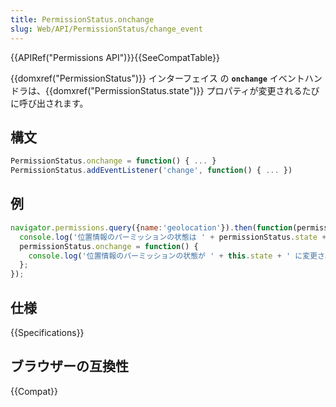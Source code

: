 ```yaml
---
title: PermissionStatus.onchange
slug: Web/API/PermissionStatus/change_event
---
```


{{APIRef("Permissions API")}}{{SeeCompatTable}}

{{domxref("PermissionStatus")}} インターフェイス の **`onchange`** イベントハンドラは、{{domxref("PermissionStatus.state")}} プロパティが変更されるたびに呼び出されます。

## 構文

```js
PermissionStatus.onchange = function() { ... }
PermissionStatus.addEventListener('change', function() { ... })
```

## 例

```js
navigator.permissions.query({name:'geolocation'}).then(function(permissionStatus) {
  console.log('位置情報のパーミッションの状態は ' + permissionStatus.state + ' です。');
  permissionStatus.onchange = function() {
    console.log('位置情報のパーミッションの状態が ' + this.state + ' に変更されました。');
  };
});
```

## 仕様

{{Specifications}}

## ブラウザーの互換性

{{Compat}}
